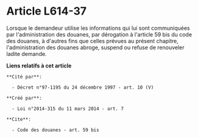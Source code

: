 # Article L614-37

Lorsque le demandeur utilise les informations qui lui sont communiquées par l'administration des douanes, par dérogation à
l'article 59 bis du code des douanes, à d'autres fins que celles prévues au présent chapitre, l'administration des douanes
abroge, suspend ou refuse de renouveler ladite demande.

**Liens relatifs à cet article**

	**Cité par**:

	  - Décret n°97-1195 du 24 décembre 1997 - art. 10 (V)

	**Créé par**:

	  - Loi n°2014-315 du 11 mars 2014 - art. 7

	**Cite**:

	  - Code des douanes - art. 59 bis
